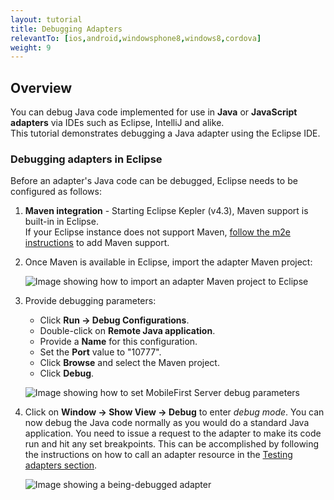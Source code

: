 ```yaml
---
layout: tutorial
title: Debugging Adapters
relevantTo: [ios,android,windowsphone8,windows8,cordova]
weight: 9
---
```

## Overview
You can debug Java code implemented for use in **Java** or **JavaScript adapters** via IDEs such as Eclipse, IntelliJ and alike.  
This tutorial demonstrates debugging a Java adapter using the Eclipse IDE.

### Debugging adapters in Eclipse
Before an adapter's Java code can be debugged, Eclipse needs to be configured as follows:

1. **Maven integration** - Starting Eclipse Kepler (v4.3), Maven support is built-in in Eclipse.  
If your Eclipse instance does not support Maven, [follow the m2e instructions](http://www.eclipse.org/m2e/) to add Maven support.

2. Once Maven is available in Eclipse, import the adapter Maven project:

    ![Image showing how to import an adapter Maven project to Eclipse](import-adapter-maven-project.png)

3. Provide debugging parameters:
    - Click **Run → Debug Configurations**.
    - Double-click on **Remote Java application**.
    - Provide a **Name** for this configuration.
    - Set the **Port** value to "10777".
    - Click **Browse** and select the Maven project.
    - Click **Debug**.

    ![Image showing how to set MobileFirst Server debug parameters](setting-debug-parameters.png)

4. Click on **Window → Show View → Debug** to enter *debug mode*. You can now debug the Java code normally as you would do a standard Java application. You need to issue a request to the adapter to make its code run and hit any set breakpoints. This can be accomplished by following the instructions on how to call an adapter resource in the [Testing adapters section](../creating-adapters/#testing-adapters).

    ![Image showing a being-debugged adapter](debugging.png)
